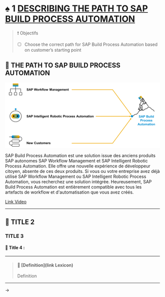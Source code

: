 # ♠ 1 [DESCRIBING THE PATH TO SAP BUILD PROCESS AUTOMATION](https://learning.sap.com/learning-journeys/create-processes-and-automations-with-sap-build-process-automation/describing-the-path-to-sap-build-process-automation_b937f72a-1d68-4203-8c88-e5e03c210aa7)

> :exclamation: Objectifs
>
> - [ ] Choose the correct path for SAP Build Process Automation based on customer’s starting point

## :closed_book: THE PATH TO SAP BUILD PROCESS AUTOMATION

![](./RESSOURCES/01_Path_to_SPA_001.png)

SAP Build Process Automation est une solution issue des anciens produits SAP autonomes SAP Workflow Management et SAP Intelligent Robotic Process Automation. Elle offre une nouvelle expérience de développeur citoyen, absente de ces deux produits. Si vous ou votre entreprise avez déjà utilisé SAP Workflow Management ou SAP Intelligent Robotic Process Automation, vous recherchez une solution intégrée. Heureusement, SAP Build Process Automation est entièrement compatible avec tous les artefacts de workflow et d'automatisation que vous avez créés.

[Link Video](https://learning.sap.com/learning-journeys/create-processes-and-automations-with-sap-build-process-automation/describing-the-path-to-sap-build-process-automation_b937f72a-1d68-4203-8c88-e5e03c210aa7)

---

## :closed_book: TITLE 2

### TITLE 3

#### :small_red_triangle_down: Title 4 :

---

> #### :bookmark: [Definition](link Lexicon)
>
> Definition

---

→
